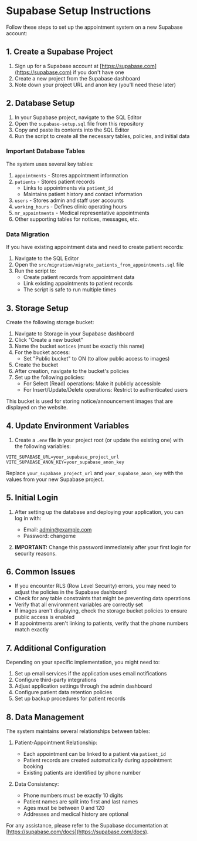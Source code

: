 # Supabase Setup Instructions

Follow these steps to set up the appointment system on a new Supabase account:

## 1. Create a Supabase Project

1. Sign up for a Supabase account at [https://supabase.com](https://supabase.com) if you don't have one
2. Create a new project from the Supabase dashboard
3. Note down your project URL and anon key (you'll need these later)

## 2. Database Setup

1. In your Supabase project, navigate to the SQL Editor
2. Open the `supabase-setup.sql` file from this repository
3. Copy and paste its contents into the SQL Editor
4. Run the script to create all the necessary tables, policies, and initial data

### Important Database Tables

The system uses several key tables:

1. `appointments` - Stores appointment information
2. `patients` - Stores patient records
   - Links to appointments via `patient_id`
   - Maintains patient history and contact information
3. `users` - Stores admin and staff user accounts
4. `working_hours` - Defines clinic operating hours
5. `mr_appointments` - Medical representative appointments
6. Other supporting tables for notices, messages, etc.

### Data Migration

If you have existing appointment data and need to create patient records:

1. Navigate to the SQL Editor
2. Open the `src/migration/migrate_patients_from_appointments.sql` file
3. Run the script to:
   - Create patient records from appointment data
   - Link existing appointments to patient records
   - The script is safe to run multiple times

## 3. Storage Setup

Create the following storage bucket:

1. Navigate to Storage in your Supabase dashboard
2. Click "Create a new bucket"
3. Name the bucket `notices` (must be exactly this name)
4. For the bucket access:
   - Set "Public bucket" to ON (to allow public access to images)
5. Create the bucket
6. After creation, navigate to the bucket's policies
7. Set up the following policies:
   - For Select (Read) operations: Make it publicly accessible
   - For Insert/Update/Delete operations: Restrict to authenticated users

This bucket is used for storing notice/announcement images that are displayed on the website.

## 4. Update Environment Variables

1. Create a `.env` file in your project root (or update the existing one) with the following variables:

```
VITE_SUPABASE_URL=your_supabase_project_url
VITE_SUPABASE_ANON_KEY=your_supabase_anon_key
```

Replace `your_supabase_project_url` and `your_supabase_anon_key` with the values from your new Supabase project.

## 5. Initial Login

1. After setting up the database and deploying your application, you can log in with:
   - Email: admin@example.com
   - Password: changeme

2. **IMPORTANT:** Change this password immediately after your first login for security reasons.

## 6. Common Issues

- If you encounter RLS (Row Level Security) errors, you may need to adjust the policies in the Supabase dashboard
- Check for any table constraints that might be preventing data operations
- Verify that all environment variables are correctly set
- If images aren't displaying, check the storage bucket policies to ensure public access is enabled
- If appointments aren't linking to patients, verify that the phone numbers match exactly

## 7. Additional Configuration

Depending on your specific implementation, you might need to:

1. Set up email services if the application uses email notifications
2. Configure third-party integrations
3. Adjust application settings through the admin dashboard
4. Configure patient data retention policies
5. Set up backup procedures for patient records

## 8. Data Management

The system maintains several relationships between tables:

1. Patient-Appointment Relationship:
   - Each appointment can be linked to a patient via `patient_id`
   - Patient records are created automatically during appointment booking
   - Existing patients are identified by phone number

2. Data Consistency:
   - Phone numbers must be exactly 10 digits
   - Patient names are split into first and last names
   - Ages must be between 0 and 120
   - Addresses and medical history are optional

For any assistance, please refer to the Supabase documentation at [https://supabase.com/docs](https://supabase.com/docs). 